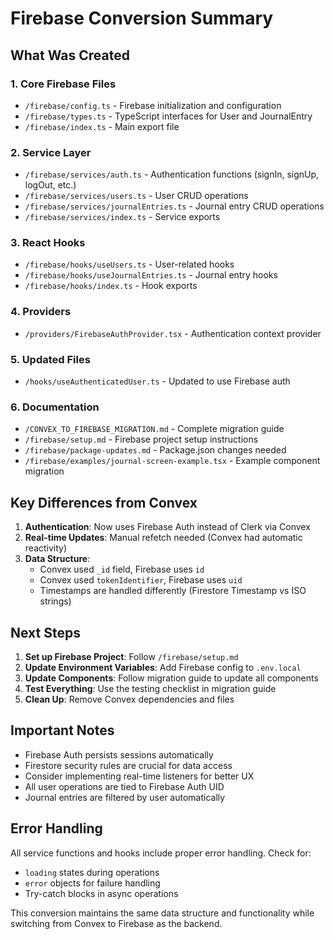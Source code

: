 # Firebase Conversion Summary

## What Was Created

### 1. Core Firebase Files
- `/firebase/config.ts` - Firebase initialization and configuration
- `/firebase/types.ts` - TypeScript interfaces for User and JournalEntry
- `/firebase/index.ts` - Main export file

### 2. Service Layer
- `/firebase/services/auth.ts` - Authentication functions (signIn, signUp, logOut, etc.)
- `/firebase/services/users.ts` - User CRUD operations
- `/firebase/services/journalEntries.ts` - Journal entry CRUD operations
- `/firebase/services/index.ts` - Service exports

### 3. React Hooks
- `/firebase/hooks/useUsers.ts` - User-related hooks
- `/firebase/hooks/useJournalEntries.ts` - Journal entry hooks
- `/firebase/hooks/index.ts` - Hook exports

### 4. Providers
- `/providers/FirebaseAuthProvider.tsx` - Authentication context provider

### 5. Updated Files
- `/hooks/useAuthenticatedUser.ts` - Updated to use Firebase auth

### 6. Documentation
- `/CONVEX_TO_FIREBASE_MIGRATION.md` - Complete migration guide
- `/firebase/setup.md` - Firebase project setup instructions
- `/firebase/package-updates.md` - Package.json changes needed
- `/firebase/examples/journal-screen-example.tsx` - Example component migration

## Key Differences from Convex

1. **Authentication**: Now uses Firebase Auth instead of Clerk via Convex
2. **Real-time Updates**: Manual refetch needed (Convex had automatic reactivity)
3. **Data Structure**: 
   - Convex used `_id` field, Firebase uses `id`
   - Convex used `tokenIdentifier`, Firebase uses `uid`
   - Timestamps are handled differently (Firestore Timestamp vs ISO strings)

## Next Steps

1. **Set up Firebase Project**: Follow `/firebase/setup.md`
2. **Update Environment Variables**: Add Firebase config to `.env.local`
3. **Update Components**: Follow migration guide to update all components
4. **Test Everything**: Use the testing checklist in migration guide
5. **Clean Up**: Remove Convex dependencies and files

## Important Notes

- Firebase Auth persists sessions automatically
- Firestore security rules are crucial for data access
- Consider implementing real-time listeners for better UX
- All user operations are tied to Firebase Auth UID
- Journal entries are filtered by user automatically

## Error Handling

All service functions and hooks include proper error handling. Check for:
- `loading` states during operations
- `error` objects for failure handling
- Try-catch blocks in async operations

This conversion maintains the same data structure and functionality while switching from Convex to Firebase as the backend.